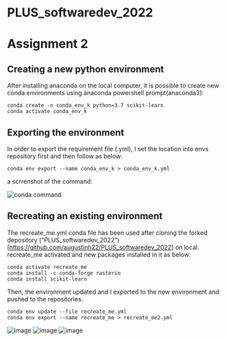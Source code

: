 # PLUS_softwaredev_2022
# Assignment 2
## Creating a new python environment
After installing anaconda on the local computer, it is possible to create new conda environments using anaconda powershell prompt(anaconda3):
```
conda create -n conda_env_k python=3.7 scikit-learn
conda activate conda_env_k

```
## Exporting the environment
In order to export the requirement file (.yml), I set the location into envs repository first and then follow as below:
```
conda env export --name conda_env_k > conda_env_k.yml
```
a scrrenshot of the command:

![conda command](https://user-images.githubusercontent.com/98283630/165188718-99125824-722b-4400-995f-1c3505862c60.JPG)
 ## Recreating an existing environment
 The recreate_me.yml conda file has been used after cloning the forked depository ("PLUS_softwaredev_2022")[https://github.com/augustinh22/PLUS_softwaredev_2022] on local. recreate_me activated and new packages installed in it as below:
 ```
 conda activate recreate_me
 conda install -c conda-forge rasterio
 conda install scikit-learn
  ```
 Then, the environment updated and I exported to the new environment and pushed to the repositories.
  ```
 conda env update --file recreate_me.yml
 conda env export --name recreate_me > recreate_me2.yml
  ```
 ![image](https://user-images.githubusercontent.com/98283630/166112354-b8e32144-e4ca-45a1-8665-50ef52071ea9.png)
![image](https://user-images.githubusercontent.com/98283630/166112372-dc201cb6-9890-493b-a229-ec3f6a45424e.png)
![image](https://user-images.githubusercontent.com/98283630/166112385-47975ad3-5d4d-46fc-ac8b-176f13affbd9.png)
